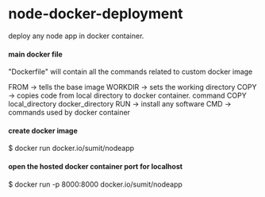 # node-docker-deployment
deploy any node app in docker container.

#### main docker file 
"Dockerfile" will contain all the commands related to custom docker image

FROM -> tells the base image
WORKDIR -> sets the working directory
COPY -> copies code from local directory to docker container. command COPY local_directory docker_directory
RUN -> install any software
CMD -> commands used by docker container

#### create docker image
$ docker run docker.io/sumit/nodeapp

#### open the hosted docker container port for localhost
$ docker run -p 8000:8000 docker.io/sumit/nodeapp
